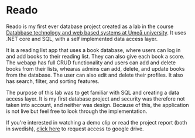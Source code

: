 # Reado
Reado is my first ever database project created as a lab in the course [Databbase technology and web based systems at Umeå university](https://www.umu.se/utbildning/kurser/databasteknik-och-webbaserade-system/). It uses .NET core and SQL, with a self implemented data access layer. 

It is a reading list app that uses a book database, where users can log in and add books to their reading list. They can also give each book a score. The webapp has full CRUD functionality and users can add and delete books from their lists, whearas admins can add, delete, and update books from the database. The user can also edit and delete their profiles. It also has search, filter, and sorting features. 

The purpose of this lab was to get familiar with SQL and creating a data access layer. It is my first database project and security was therefore not taken into account, and neither was design. Because of this, the application is not live but feel free to look through the implementation. 

If you're interested in watching a demo clip or read the project report (both in swedish), [click here](https://drive.google.com/drive/folders/1Gg7khpKQ_kZeaUcw37JgIwqjtkoup4fr?usp=sharing) to request access to google drive.
##

